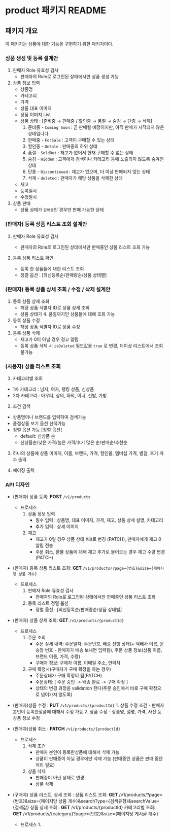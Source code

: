 # product 패키지 README

## 패키지 개요

이 패키지는 상품에 대한 기능을 구현하기 위한 패키지이다.

### 상품 생성 및 등록 설계안

1. 판매자 Role 유효성 검사
    - 판매자의 Role로 로그인된 상태에서만 상품 생성 가능
2. 상품 정보 입력
   - 상품명
   - 카테고리
   - 가격
   - 상품 대표 이미지
   - 상품 이미지 List
   - 상품 상태 : [준비중 → 판매중 / 할인중 → 품절 → 숨김 → 단종 → 삭제]
        1. 준비중 - `Coming Soon`  :  곧 판매될 예정이지만, 아직 판매가 시작되지 않은 상태입니다.
        2. 판매중 - `ForSale`    : 고객이 구매할 수 있는 상태
        3. 할인중 - `OnSale`  : 판매중의 하위 상태
        4. 품절 - `SoldOut`  :  재고가 없어서 현재 구매할 수 없는 상태
        5. 숨김 - `Hidden`  : 고객에게 검색이나 카테고리 등에 노출되지 않도록 숨겨진 상태
        6. 단종 - `Discontinued`  : 재고가 없으며, 더 이상 판매되지 않는 상태
        7. 삭제 - `deleted` : 판매자가 해당 상품을 삭제한 상태
   - 재고
   - 등록일시
   - 수정일시
3. 상품 판매
   - 상품 상태가 `판매중`인 경우만 판매 가능한 상태

### (판매자) 등록 상품 리스트 조회 설계안

1. 판매자 Role 유효성 검사
    - 판매자의 Role로 로그인된 상태에서만 판매중인 상품 리스트 조회 가능

2. 등록 상품 리스트 확인
    - 등록 한 상품들에 대한 리스트 조회
    - 정렬 옵션 : [최신등록순/판매량순/상품 상태별]


### (판매자) 등록 상품 상세 조회 / 수정 / 삭제  설계안

1. 등록 상품 상세 조회
    - 해당  상품 식별자 ID로 상품 상세 조회
    - 상품 상태가 4. 품절까지인 상품들에 대해 조회 가능
2. 등록 상품 수정
    - 해당  상품 식별자 ID로 상품 수정
3. 등록 상품 삭제
    - 재고가 0이 아닐 경우 경고 알림
    - 등록 상품 삭제 시 `isDeleted` 필드값을  `true` 로 변경, 더이상 리스트에서 조회 불가능

### (사용자) 상품 리스트 조회

1. 카테고리별 조회
  - 1차 카테고리 : 남자, 여자, 랭킹 상품, 신상품
  - 2차 카테고리 :  아우터, 상의, 하의, 이너, 신발, 가방

2. 조건 검색
  - 상품명이나 브랜드를 입력하여 검색가능
  - 품절상품 보기 옵션 선택가능
  - 정렬 옵션 가능
   [정렬 옵션]     
    - default: 신상품 순
    - 신상품순/낮은 가격/높은 가격/후기 많은 순/판매순/추천순

3. 하나의 상품에 상품 이미지, 이름, 브랜드, 가격, 할인율, 멤버십 가격, 별점, 후기 개수 출력

4. 페이징 출력

### API 디자인

- (판매자) 상품 등록: **POST** `/v1/products`
    - 프로세스
        1. 상품 정보 입력
            - 필수 입력 : 상품명, 대표 이미지, 가격, 재고, 상품 상세 설명, 카테고리
            - 추가 입력 : 상세 이미지
        2. 재고
            - 재고가 0일 경우 상품 상태 `품절`로 변경 (PATCH), 판매자에게 재고 0 알림 전송
            - 주문 취소, 환불 상품에 대해 재고 추가로 들어오는 경우 재고 수량 변경 (PATCH)

- (판매자) 등록 상품 리스트 조회: **GET** `/v1/products/?page={번호}&size={페이지당 상품 개수}`
    - 프로세스
        1. 판매자 Role 유효성 검사
            - 판매자의 Role로 로그인된 상태에서만 판매중인 상품 리스트 조회
        2. 등록 리스트 정렬 옵션
            - 정렬 옵션 : [최신등록순/판매량순/상품 상태별]
          
- (판매자) 상품 상세 조회: **GET** `/v1/products/{productId}`
    - 프로세스
        1. 주문 조회
            - 주문 상세 내역: 주문일자, 주문번호, 배송 진행 상태(+ 택배사 이름, 운송장 번호 - 판매자가 배송 보내면 입력됨), 주문 상품 정보(상품 이름, 브랜드 이름, 가격, 수량)
            - 구매자 정보: 구매자 이름, 이메일 주소, 연락처
        2. 구매 확정시(구매자가 구매 확정을 하는 경우)
            - 주문상태가 구매 확정이 됨(PATCH)
            - 주문상태: [ 주문 승인 -> 배송 완료 -> 구매 확정 ]
            - 상태의 변경 과정을 validation 한다(주문 승인에서 바로 구매 확정으로 넘어가지 않도록)
-  (판매자)상품 수정 : **PUT** `/v1/products/{productId}`
        1. 상품 수정 조건
            - 판매자 본인이 등록한상품에 대해서 수정 가능
        2. 상품 수정
            - 상품명, 설명, 가격, 사진 등 상품 정보 수정
   
-  (판매자)상품 취소 : **PATCH** `/v1/products/{productId}`
    - 프로세스
        1. 삭제 조건
            - 판매자 본인이 등록한상품에 대해서 삭제 가능
            - 상품이 판매중이 아닐 경우에만 삭제 가능 (판매중인 상품은 판매 중단 처리 필요)
        2. 상품 삭제
            - 판매중이 아닌 상태로 변경
            - 상품 삭제 

- (구매자) 상품 리스트, 상세 조회 :
  상품 리스트 조회: **GET** /v1/products/?page={번호}&size={페이지당 상품 개수}&searchType={검색유형}&searchValue={검색값}
  상품 상세 조회 : **GET** /v1/products/{productId}
  카테고리별 조회: **GET** /v1/products/{category}?page={번호}&size={페이지당 게시글 개수}
    - 프로세스
        1. 
